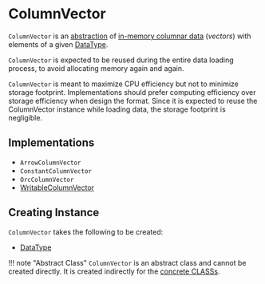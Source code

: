 # ColumnVector

`ColumnVector` is an [abstraction](#contract) of [in-memory columnar data](#implementations) (_vectors_) with elements of a given [DataType](#type).

`ColumnVector` is expected to be reused during the entire data loading process, to avoid allocating memory again and again.

`ColumnVector` is meant to maximize CPU efficiency but not to minimize storage footprint. Implementations should prefer computing efficiency over storage efficiency when design the format. Since it is expected to reuse the ColumnVector instance while loading data, the storage footprint is negligible.

## Implementations

* `ArrowColumnVector`
* `ConstantColumnVector`
* `OrcColumnVector`
* [WritableColumnVector](WritableColumnVector.md)

## Creating Instance

`ColumnVector` takes the following to be created:

* <span id="type"> [DataType](types/DataType.md)

!!! note "Abstract Class"
    `ColumnVector` is an abstract class and cannot be created directly. It is created indirectly for the [concrete CLASSs](#implementations).

